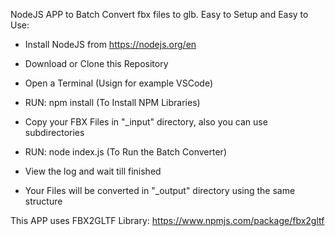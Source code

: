 NodeJS APP to Batch Convert fbx files to glb.
Easy to Setup and Easy to Use:

- Install NodeJS from https://nodejs.org/en
- Download or Clone this Repository
- Open a Terminal (Usign for example VSCode) 
- RUN: npm install (To Install NPM Libraries)

- Copy your FBX Files in "_input" directory, also you can use subdirectories

- RUN: node index.js (To Run the Batch Converter)
- View the log and wait till finished

- Your Files will be converted in "_output" directory using the same structure


This APP uses FBX2GLTF Library:
https://www.npmjs.com/package/fbx2gltf